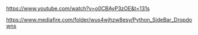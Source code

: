 https://www.youtube.com/watch?v=o0CBAyP3zOE&t=131s

https://www.mediafire.com/folder/wus4wjhzw8esy/Python_SideBar_Dropdowns